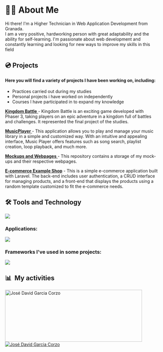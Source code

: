 <h1>👨‍🦲 About Me</h1>

Hi there! I'm a Higher Technician in Web Application Development from Granada. <br>
I am a very positive, hardworking person with great adaptability and the ability for self-learning. 
I'm passionate about web development and constantly learning and looking for new ways to improve my skills in this field

<h2>💿 Projects</h2>

<h4>Here you will find a variety of projects I have been working on, including:</h4>
<ul>
<li>Practices carried out during my studies</li>
<li>Personal projects i have worked on independently</li>
<li>Courses I have participated in to expand my knowledge</li>
</ul>

<a href="https://play.kingdombattle.es"> <b>Kingdom Battle</b> </a> - Kingdom Battle is an exciting game developed with Phaser 3, taking players on an epic adventure in a kingdom full of battles and challenges. It represented the final project of the studies. 

<a href="https://github.com/ATOJ5/MusicPlayer"> <b>MusicPlayer</b> </a> - This application allows you to play and manage your music library in a simple and customized way. With an intuitive and appealing interface, Music Player offers features such as song search, playlist creation, loop playback, and much more.

<a href="https://github.com/jdgc5/Mockups-and-Webpages"> <b>Mockups and Webpages</b> </a> - This repository contains a storage of my mock-ups and their respective webpages.

<a href="https://github.com/jdgc5/Tienda-Laravel"><b>E-commerce Example Shop</b></a> - This is a simple e-commerce application built with Laravel. The back-end includes user authentication, a CRUD interface for managing products, and a front-end that displays the products using a random template customized to fit the e-commerce needs.


<h2>🛠️ Tools and Technology</h2>
    <img src="https://skillicons.dev/icons?i=html,css,js,python,php,java,c#,sql" />

</div>

<h3>Applications:</h3>
    <img src="https://skillicons.dev/icons?i=docker,vscode,visualstudio,postman,git,gitlab,github,wordpress" />

<h3>Frameworks I've used in some projects:</h3>
    <img src="https://skillicons.dev/icons?i=flask,bootstrap,angular,laravel,electron,dotnet,nodejs,unity" />

<div>

  ## 📊 &nbsp;My activities
  <a href="https://github.com/jdgc5">
    <img width=450 height=170 align="center" alt="José David Garcia Corzo" src="https://github-readme-stats.vercel.app/api?username=jdgc5&theme=algolia&show_icons=true&bg_color=0D1117&hide_border=true&count_private=true" />
  </a>
  <a href="[https://github.com/jdgc5](https://github.com/jdgc5)">
    <img align="center" alt="José David Garcia Corzo" src="https://github-readme-stats.vercel.app/api/top-langs/?username=jdgc5&theme=algolia&layout=compact&bg_color=0D1117&hide_border=true&count_private=true" />
  </a>
<br>
  <br>
</div>



